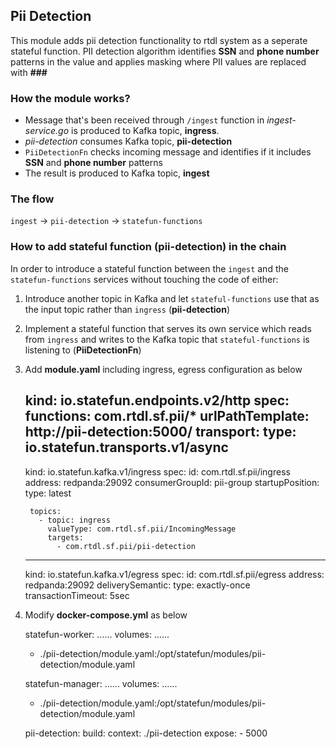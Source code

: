 ## Pii Detection 
This module adds pii detection functionality to rtdl system as a seperate stateful function. 
PII detection algorithm identifies **SSN** and **phone number** patterns in the value and applies masking where 
PII values are replaced with **###**

### How the module works?
* Message that's been received through `/ingest` function in _ingest-service.go_ is produced to Kafka topic, **ingress**.
* _pii-detection_ consumes Kafka topic, **pii-detection**
* `PiiDetectionFn` checks incoming message and identifies if it includes **SSN** and **phone number** patterns
* The result is produced to Kafka topic, **ingest**

### The flow
`ingest` -> `pii-detection` -> `statefun-functions`

### How to add stateful function (pii-detection) in the chain
In order to introduce a stateful function between the `ingest` and the `statefun-functions` services without 
touching the code of either:

1. Introduce another topic in Kafka and let `stateful-functions` use that as the input topic rather than `ingress` (**pii-detection**)
2. Implement a stateful function that serves its own service which reads from `ingress` and 
writes to the Kafka topic that `stateful-functions` is listening to (**PiiDetectionFn**)
3. Add **module.yaml** including ingress, egress configuration as below


    kind: io.statefun.endpoints.v2/http
    spec:
        functions: com.rtdl.sf.pii/*
        urlPathTemplate: http://pii-detection:5000/
        transport:
            type: io.statefun.transports.v1/async
    ---
    kind: io.statefun.kafka.v1/ingress
    spec:
        id: com.rtdl.sf.pii/ingress
        address: redpanda:29092
        consumerGroupId: pii-group
        startupPosition:
            type: latest

        topics:
          - topic: ingress
            valueType: com.rtdl.sf.pii/IncomingMessage
            targets:
              - com.rtdl.sf.pii/pii-detection
    ---
    kind: io.statefun.kafka.v1/egress
    spec:
        id: com.rtdl.sf.pii/egress
        address: redpanda:29092
        deliverySemantic:
        type: exactly-once
        transactionTimeout: 5sec

4. Modify **docker-compose.yml** as below


    statefun-worker:
    ......
    volumes:
    ......
    - ./pii-detection/module.yaml:/opt/statefun/modules/pii-detection/module.yaml


    statefun-manager:
    ......
    volumes:
    ......
    - ./pii-detection/module.yaml:/opt/statefun/modules/pii-detection/module.yaml


    pii-detection:
        build:
            context: ./pii-detection
        expose:
          - 5000